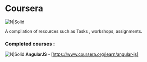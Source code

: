 # Coursera
![N|Solid](http://archiveteam.org/images/4/49/Coursera_logo.png)

A compilation of resources such as Tasks , workshops, assignments.
### Completed  courses :

 ![N|Solid](https://www.angularjs.org/favicon.ico) **AngularJS**  - [https://www.coursera.org/learn/angular-js]

